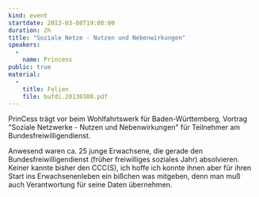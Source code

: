 ```yaml
---
kind: event
startdate: 2013-03-08T19:00:00
duration: 2h
title: "Soziale Netze - Nutzen und Nebenwirkungen"
speakers:
  -
    name: Princess
public: true
material:
  -
    title: Folien
    file: bufdi.20130308.pdf
---
```

PrinCess trägt vor beim Wohlfahrtswerk für Baden-Württemberg, Vortrag
"Soziale Netzwerke - Nutzen und Nebenwirkungen" für Teilnehmer am
Bundesfreiwilligendienst.

Anwesend waren ca. 25 junge Erwachsene, die gerade den
Bundesfreiwilligendienst (früher freiwilliges soziales Jahr)
absolvieren. Keiner kannte bisher den CCC(S), ich hoffe ich konnte ihnen
aber für ihren Start ins Erwachsenenleben ein bißchen was mitgeben, denn
man muß auch Verantwortung für seine Daten übernehmen.
